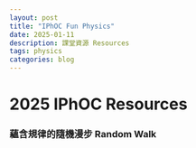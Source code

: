 ```yaml
---
layout: post
title: "IPhOC Fun Physics"
date: 2025-01-11
description: 課堂資源 Resources
tags: physics
categories: blog
---
```



# 2025 IPhOC Resources
### 蘊含規律的隨機漫步 Random Walk
<object data="../assets/pdf/RandomWalkPresentation20250729.pdf" width="1000" height="1000" type='application/pdf'></object>